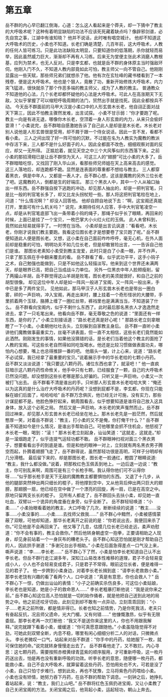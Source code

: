 # 第五章
岳不群的内心早已翻江倒海，心道：怎么这人看起来是个莽夫，却一下猜中了教主的大呼吸术呢？这种有着明显缺陷的功法不应该死死藏着缺点吗？像辟邪剑谱，必先自宫之事，江湖中有谁知晓？
他并不说话，此时唯有唱空城计。
他却不知道这大呼吸术的历史，小柔也不知道。长老们确是清楚，几百年前，这大呼吸术，人教的任何人皆可练习。只是此功法缺陷太明显，只要知道你的低落期，杀你就轻而易举，因此虽然威力巨大，渐渐却不再有人习练。后来无为堂便主张此术消磨人教根基，应列为禁术，也无人反对。只是李玄都，也就是岳不群的身体原主当时强敌环伺，他刚入门不久，不知道人教内部竟如此可怕，教主师父一向不管自己。他刚刚显露出一些天赋，那些师兄弟们就想杀了他。他有次在玄牡峰的藏书楼看到了一本残卷，便是这大呼吸术。他也是个狠人，竟散了功，重新开始修炼大呼吸术，内力突飞猛进，很快就杀了那个作恶多端的教主师父，成为了人教的教主。
普通教众不知道他的心法，几个长老却都怀疑他的心法是大呼吸术。可此人在高涨期天下无敌，又似乎掌握了可以缩短呼吸周期的法门，贸然出手就是找死。因此全都按兵不动。
今天岳不群面前的马甲大汉是小柔口中的人形玄兽木长老，他自诩正面对战天下第三，因此不怕教主骤然发难，出言试探。
小柔不甘示弱：“你才要跑了呢。教主一向是有进无退，哪像你木长老，空顶着一身人形玄兽的内力，从来只会偷奸耍滑！”
小柔说完，岳不群暗自感激她告诉了自己此人是却是是木长老。木长老对别人说他是人形玄兽很是受用，却不屑于跟一个侍女说话，因此一言不发，看都不看小柔。
三人之间出现了好一阵可怕的沉默，不过能在名为人教实为魔教的教派中存活下来，三人都不是什么好面子的人，因此全都面不改色，细细观察对面的反应，却又一无所得。
正尴尬着，就见天空之中三个大风筝似的东西落下来。之前小柔的那招滑翔已是让岳不群惊为天人，可这三人的“翅膀”可比小柔的大多了。岳不群暗暗吃惊，又找回了刚入华山派，看那些师兄师姐在天上高来高去的感觉。
这三人落地后，却连跪都不跪。显然是连表面的尊重都不想给与教主。
三人都穿着黑衣，俱是中年人，又都是一表人才。岳不群心想，这该是魔教的另外三位长老了吧。这魔教的人，倒都是生的好端庄。
那三个黑衣人中，其中一个人从袖口抽出一样东西。岳不群强自按下逃跑的冲动，却见那人抽出的，却是一把判官笔，只是比一般的判官笔长多了，却又比龙头拐杖短一些。那人将这把判官笔柱在地上，问道：“什么情况啊？”
却没人回答他。
他却自顾自地说下去：“啊，这宝阁还真能打开，里面可有什么机关吗？”
说完，未期待任何人应答，手中大判官笔凌空一点，却是从判官笔底部飞出一条带着小钩的绳子，那绳子似乎长了眼睛，再回来的时候，上面已是挂了一个宝贝，一枚巴掌大小火红火红的玉佩。
此人未曾料到，竟然如此轻易就得手了。一时愣在当场。
小柔却是出言讥讽道：“看看吧，木长老，你刚才说我们教主要跑。我看这位图长老才是想要卷了宝贝跑了呢。”
岳不群便知道此人便是图长老。又想，这小柔在自己面前咋咋呼呼，毫无心机，在外人面前却是稳重的可怕，明明功夫不如几位长老，但是却敢冒险出言，一一告诉自己他们是谁。
那图长老素知小柔受到教主宠爱，此时只是白了小柔一眼，并不作声，只拿了那玉佩在手中翻来覆去的看。
岳不群看了看，似乎武功平平，这手小钩子之术，自己勉强也能做到，只是不如他这么轻描淡写。他来到这个世界还未满两天，却是眼界已高，把自己当成战斗力单位。
另外一位黑衣中年人脸颊瘦削，留了两撮山羊胡，岳不群觉得这山羊胡是败笔，图长老的美须就很好，和自己之前的胡型很像。
却见这位中年人却是如一阵风一般进了宝阁，又一阵风一般出来，手中已是多了两件宝贝。
见他如此，那马甲汉子人形玄兽木长老也是带出一圈白雾，砰的一声巨响，冲入宝阁，再走出来时，腰上挂着一个奇形怪状的大腰带，手里抓着两个玉球，胳膊上缠了一圈红丝带，裤裆里也是满满当当，不知道装了什么。
岳不群看向宝阁内，似乎不剩什么东西了。此时最后那名黑衣人才逸逸然走进去，拿了一只毛笔出来。他看向岳不群，毫无尊敬之色的说道：“里面还有一样东西，是你的了。”
小柔立刻接话道：“路长老还真是好心呢！”
那路长老立刻拿眼瞪了一下小柔。小柔朝他吐吐舌头，立刻躲到自家教主身后。
岳不群一直听小柔讲他们魔教做事最重实力，丝毫不讲表面，但一直不太相信，这些长老们竟然能如此洒然。刚刚发生的事情，如果他没猜错的话，是长老们当着他这个教主的面抢了人教的宝阁。可这些长老自然得如同吃饭喝水。他还是比较习惯做做表面功夫，哪怕内心想要，嘴上也总得推辞一番的吧。
他眉头一皱，计上心来，说道：“路长老不必试探，我已经拿了最重要的宝贝。”说着展示手中的华长老给的七颗小丹药。
岳不群又淡淡说道：“我只要这八颗丹药。诸位东西也拿了，就滚吧！”
他一直疯狂暗示这八颗丹药性命攸关，他手中只有七颗，已经服食了一颗，自己的大呼吸术已然没问题。却没想到这些长老哪是那么好骗的。只听又是一声巨响，小柔又一次被打飞出去。
岳不群看不清是谁出的手。只听那人形玄兽木长老哈哈大笑：“俺还以为这真的是什么治疗大呼吸术的丹药呢？没想到屁都不是，李玄都，你现在只能躲在娘们后面了，哈哈哈哈”
岳不群万念俱灰，他已经无计可施，没有实力，那些计谋屁都不是。他脸色狰狞起来，朝周围看去，似乎想要知道是谁将自己放入这具身体，放入这个必死之局。
然后又是一声巨响，木长老的笑声戛然而止。岳不群回过神来，却见那人形玄兽木长老已经坐在地上。那木长老先是一脸茫然，然后就憨厚一笑，对着岳不群说：“教主，打小柔的又不是俺，你打俺干什么？”
岳不群虽不知道如今是什么情况，是谁出手帮助自己。可他哪里会抓不住机会，他怒视了木长老一眼，喝到：“滚！”
那木长老立刻起身，讪讪笑道：“这就走，这就走。”却是一溜烟跑走了，似乎连提气运轻功都不敢。
岳不群眼神扫视对面三个黑衣男子，想要看看出手的到底是谁。但是和他的眼神一对上，立刻就有两名黑衣男子腾空而起，扑腾着翅膀飞走了，岳不群得说，虽然那轻功很是高明，可样子分明却有几分滑稽。
最后留下来的，却是那图长老，图长老一脸通红，瞪圆了眼睛说道: “教主，我什么都没做。”说着，把那枚红色玉佩丢到地上。一边后退一边说：“教主，你可别乱来啊，周围可是有三个长枪手啊。我认得你他们可不认得你呀……”似乎那长枪手是天下无敌的魔教教主都要惧怕的东西。
又退了十几步，从他的腿部突然伸出两只细长的棍子，将他撑到空中，又从他背后伸出两只巨大的翅膀，那翅膀一扇，他已经在空中做了一个漂亮的回旋，再一扇，已是在高空之中。原地只留两支长长的棍子。
见所有人都走了，岳不群回头去扶小柔，却见她一直吐血，双臂以一个诡异的角度垂在身旁，似乎全断了。
岳不群轻轻唤道：“小柔……”
小柔抬眼看着她的教主，大口呼吸了几次，断断续续的说道：“教主……没事……小柔没事的……小柔……去找师父救我……”
岳不群心中黯然，小柔被感情蒙蔽了双眼，可他却知道，那华长老离开之前说的是：“你若说出去，我便回来杀了你。”可见他是不会再回来了。
他又等了几息，估摸几位长老已经走远，柔声劝慰道：“你不会有事的，教主会救你。”
然后他转身朝虚空一抱拳，正要请相助之人现身，却见身前站着一个一身灰布的糟老头子。岳不群心知这恐怕就是刚才帮助自己的人，因此拱手谢道：“多谢兄台出手相助。”
小柔在后面急得差点一口气没上来，嘶声说道：“李……李长老……”
岳不群心下了然，小柔是怕李长老知道自己认不出李长老。但岳不群行走江湖多年，深知江山易改本性难移的道理，君子不会轻易变成小人，小人也不会轻易变成君子，只是君子不常得。眼前这位长者，便是难得一见的君子了。
他一步跨到小柔身边，对着李长老长揖到底：“请李长老救救小柔。”
那李长老饶有兴趣的看了看两个人，口中说道：“真是有意思，你也会救人？”
岳不群心下一惊，仍做出讪讪的表情：“小子之前确实杀伤良多，可这位小柔姑娘，李长老也是知道，她是小子的救命恩人……”
李长老粗暴打断他说：“我是说你来之前。”
岳不群心知这位高人恐怕就是一切的始作俑者，就是他把自己送到此地的局势之中。他之前还咬牙切齿，此刻见到却不敢有一点异动，立刻乖乖回到：“小子……老夫之前所做，都是情非得已。长者也知之前情势，乃是你死我活，老夫只有奋起反抗，况且师父遗命，光大门楣，又有何错……”
他慷慨激昂，似乎有无限委屈。那李长老再一次打断他：“我又不是送你来这里的人，你也不用跟我解释。”说完就蹲下看着小柔，缓缓道：“你可真愿意跟随他。”
小柔虽隐隐觉得不对劲，可她此刻双臂全断，内息不稳，哪里有闲心细细分析二人的对话，只微微点头。
李长老微叹一口气，站起来对岳不群道：“你手中的丹药，给她服下一枚，就可保住她的命。”说完就转身慢慢走出去了。
岳不群看他走了，又不敢拦。内心寻思：这七颗丹药，需要按照赤橙黄绿青蓝紫的顺序服用，才可重新呼吸，这一枚丹药送出去，怕是再也没有重新呼吸的功效。听李长老的意思，随便哪一枚丹药，都能救小柔。自己不会大呼吸术，就算留着这些丹药，恐怕用处也不大，可若是没了小柔，自己只怕寸步难行。想到此处，再也不犹豫，立马将紫色丹药喂给小柔。
小柔也没有矫情，她努力吞下丹药，在岳不群的帮助下调息。一刻钟之后，她挣扎着站起来，说：“教主，我们上山吧。”
岳不群将红色玉佩扔进宝阁，又让小柔教了自己关闭宝阁的方法。关闭宝阁之后，他背起小柔，运起轻功，朝山上奔去。





